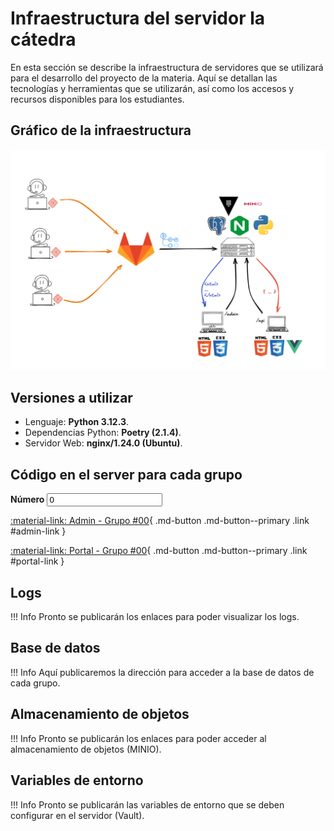 # Infraestructura del servidor la cátedra

En esta sección se describe la infraestructura de servidores que se utilizará para el
desarrollo del proyecto de la materia. Aquí se detallan las tecnologías y herramientas
que se utilizarán, así como los accesos y recursos disponibles para los estudiantes.

## Gráfico de la infraestructura

![infraestructura](images/infraestructura.png)

## Versiones a utilizar

- Lenguaje: <strong>Python 3.12.3</strong>.
- Dependencias Python: <strong>Poetry (2.1.4)</strong>.
- Servidor Web: <strong>nginx/1.24.0 (Ubuntu)</strong>.


## Código en el server para cada grupo

<label for="number">
  <strong>Número</strong>

  <input type="number" min=0 step=1 value=0 class="md-input link" id="number" pattern="[0-9]+">
</label>

[:material-link: Admin - Grupo #00](https://admin-grupo00.proyecto2025.linti.unlp.edu.ar/){ .md-button .md-button--primary .link #admin-link }

[:material-link: Portal - Grupo #00](https://grupo00.proyecto2025.linti.unlp.edu.ar/){ .md-button .md-button--primary .link #portal-link }

## Logs

!!! Info
    Pronto se publicarán los enlaces para poder visualizar los logs.

## Base de datos

!!! Info
    Aquí publicaremos la dirección para acceder a la base de datos de cada grupo.

## Almacenamiento de objetos

!!! Info
    Pronto se publicarán los enlaces para poder acceder al almacenamiento de objetos (MINIO).

## Variables de entorno

!!! Info
    Pronto se publicarán las variables de entorno que se deben configurar en el servidor (Vault).
